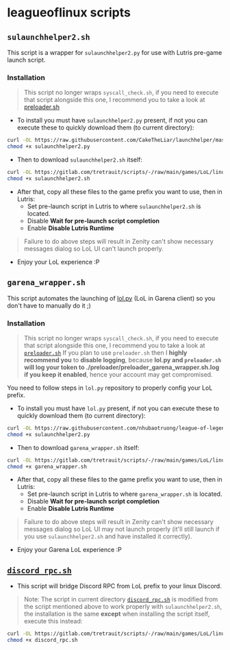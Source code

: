 # leagueoflinux scripts
## `sulaunchhelper2.sh`
This script is a wrapper for `sulaunchhelper2.py` for use with Lutris pre-game launch script.
### Installation
> This script no longer wraps `syscall_check.sh`, if you need to execute that script alongside this one, I recommend you to take a look at [preloader.sh](../../../apps/Lutris#preloadersh)

+ To install you must have `sulaunchhelper2.py` present, if not you can execute these to quickly download them (to current directory):
```sh
curl -OL https://raw.githubusercontent.com/CakeTheLiar/launchhelper/master/sulaunchhelper2.py
chmod +x sulaunchhelper2.py
```
+ Then to download `sulaunchhelper2.sh` itself:
```sh
curl -OL https://gitlab.com/tretrauit/scripts/-/raw/main/games/LoL/linux/sulaunchhelper2.sh
chmod +x sulaunchhelper2.sh
```
+ After that, copy all these files to the game prefix you want to use, then in Lutris:
    - Set pre-launch script in Lutris to where `sulaunchhelper2.sh` is located.
    - Disable **Wait for pre-launch script completion**
    - Enable **Disable Lutris Runtime**
> Failure to do above steps will result in Zenity can't show necessary messages dialog so LoL UI can't launch properly.
+ Enjoy your LoL experience :P
## `garena_wrapper.sh`
This script automates the launching of [lol.py](https://github.com/nhubaotruong/league-of-legends-linux-garena-script) (LoL in Garena client) so you don't have to manually do it ;)
### Installation
> This script no longer wraps `syscall_check.sh`, if you need to execute that script alongside this one, I recommend you to take a look at [`preloader.sh`](../../../apps/Lutris#preloadersh)
If you plan to use `preloader.sh` then I **highly recommend you** to **disable logging**, because **lol.py and `preloader.sh` will log your token to ./preloader/preloader_garena_wrapper.sh.log if you keep it enabled**, hence your account may get compromised.

You need to follow steps in `lol.py` repository to properly config your LoL prefix.
+ To install you must have `lol.py` present, if not you can execute these to quickly download them (to current directory):
```sh
curl -OL https://raw.githubusercontent.com/nhubaotruong/league-of-legends-linux-garena-script/main/lol.py
chmod +x sulaunchhelper2.py
```
+ Then to download `garena_wrapper.sh` itself:
```sh
curl -OL https://gitlab.com/tretrauit/scripts/-/raw/main/games/LoL/linux/garena_wrapper.sh
chmod +x garena_wrapper.sh
```
+ After that, copy all these files to the game prefix you want to use, then in Lutris:
    - Set pre-launch script in Lutris to where `garena_wrapper.sh` is located.
    - Disable **Wait for pre-launch script completion**
    - Enable **Disable Lutris Runtime**
> Failure to do above steps will result in Zenity can't show necessary messages dialog so LoL UI may not launch properly (it'll still launch if you use `sulaunchhelper2.sh` and have installed it correctly).
+ Enjoy your Garena LoL experience :P

## [`discord_rpc.sh`](../../../apps/Lutris#discord_rpcsh)
+ This script will bridge Discord RPC from LoL prefix to your linux Discord.
> Note: The script in current directory [`discord_rpc.sh`](./discord_rpc.sh) is modified from the script mentioned above to work properly with `sulaunchhelper2.sh`,
the installation is the same **except** when installing the script itself, execute this instead:
```sh
curl -OL https://gitlab.com/tretrauit/scripts/-/raw/main/games/LoL/linux/discord_rpc.sh
chmod +x discord_rpc.sh
```
